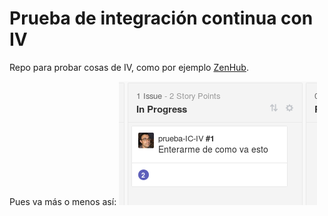 # Prueba de integración continua con IV

Repo para probar cosas de IV, como por
ejemplo [ZenHub](http://app.zenhub.com).

Pues va más o menos así:
![Creando issues](img/issues.png) 
